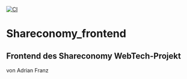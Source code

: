[![CI](https://github.com/sewism/Shareconomy_frontend/actions/workflows/ci.yml/badge.svg)](https://github.com/sewism/Shareconomy_frontend/actions/workflows/ci.yml)
# Shareconomy_frontend

## Frontend des Shareconomy WebTech-Projekt
von Adrian Franz